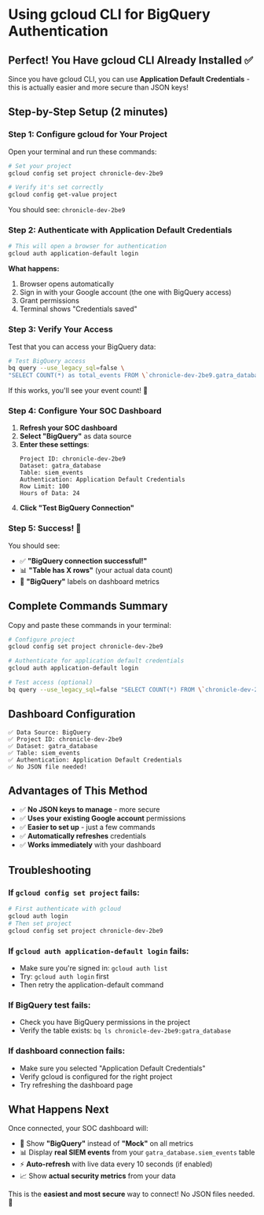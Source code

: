# Using gcloud CLI for BigQuery Authentication

## Perfect! You Have gcloud CLI Already Installed ✅

Since you have gcloud CLI, you can use **Application Default Credentials** - this is actually easier and more secure than JSON keys!

## Step-by-Step Setup (2 minutes)

### Step 1: Configure gcloud for Your Project
Open your terminal and run these commands:

```bash
# Set your project
gcloud config set project chronicle-dev-2be9

# Verify it's set correctly
gcloud config get-value project
```

You should see: `chronicle-dev-2be9`

### Step 2: Authenticate with Application Default Credentials
```bash
# This will open a browser for authentication
gcloud auth application-default login
```

**What happens:**
1. Browser opens automatically
2. Sign in with your Google account (the one with BigQuery access)
3. Grant permissions
4. Terminal shows "Credentials saved"

### Step 3: Verify Your Access
Test that you can access your BigQuery data:

```bash
# Test BigQuery access
bq query --use_legacy_sql=false \
"SELECT COUNT(*) as total_events FROM \`chronicle-dev-2be9.gatra_database.siem_events\` LIMIT 1"
```

If this works, you'll see your event count! 🎉

### Step 4: Configure Your SOC Dashboard

1. **Refresh your SOC dashboard**
2. **Select "BigQuery"** as data source
3. **Enter these settings**:
   ```
   Project ID: chronicle-dev-2be9
   Dataset: gatra_database
   Table: siem_events
   Authentication: Application Default Credentials
   Row Limit: 100
   Hours of Data: 24
   ```
4. **Click "Test BigQuery Connection"**

### Step 5: Success! 🚀

You should see:
- ✅ **"BigQuery connection successful!"**
- 📊 **"Table has X rows"** (your actual data count)
- 🔴 **"BigQuery"** labels on dashboard metrics

## Complete Commands Summary

Copy and paste these commands in your terminal:

```bash
# Configure project
gcloud config set project chronicle-dev-2be9

# Authenticate for application default credentials
gcloud auth application-default login

# Test access (optional)
bq query --use_legacy_sql=false "SELECT COUNT(*) FROM \`chronicle-dev-2be9.gatra_database.siem_events\`"
```

## Dashboard Configuration

```
✅ Data Source: BigQuery
✅ Project ID: chronicle-dev-2be9
✅ Dataset: gatra_database
✅ Table: siem_events
✅ Authentication: Application Default Credentials
✅ No JSON file needed!
```

## Advantages of This Method

- ✅ **No JSON keys to manage** - more secure
- ✅ **Uses your existing Google account** permissions
- ✅ **Easier to set up** - just a few commands
- ✅ **Automatically refreshes** credentials
- ✅ **Works immediately** with your dashboard

## Troubleshooting

### If `gcloud config set project` fails:
```bash
# First authenticate with gcloud
gcloud auth login
# Then set project
gcloud config set project chronicle-dev-2be9
```

### If `gcloud auth application-default login` fails:
- Make sure you're signed in: `gcloud auth list`
- Try: `gcloud auth login` first
- Then retry the application-default command

### If BigQuery test fails:
- Check you have BigQuery permissions in the project
- Verify the table exists: `bq ls chronicle-dev-2be9:gatra_database`

### If dashboard connection fails:
- Make sure you selected "Application Default Credentials"
- Verify gcloud is configured for the right project
- Try refreshing the dashboard page

## What Happens Next

Once connected, your SOC dashboard will:
- 🔴 Show **"BigQuery"** instead of **"Mock"** on all metrics
- 📊 Display **real SIEM events** from your `gatra_database.siem_events` table
- ⚡ **Auto-refresh** with live data every 10 seconds (if enabled)
- 📈 Show **actual security metrics** from your data

This is the **easiest and most secure** way to connect! No JSON files needed. 🎯
